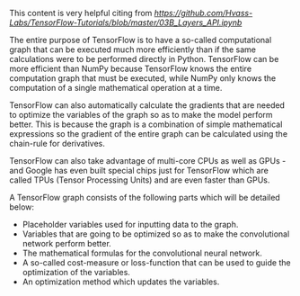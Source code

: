 This content is very helpful citing from *https://github.com/Hvass-Labs/TensorFlow-Tutorials/blob/master/03B_Layers_API.ipynb*

The entire purpose of TensorFlow is to have a so-called computational graph that can be executed much more efficiently than if the same calculations were to be performed directly in Python. TensorFlow can be more efficient than NumPy because TensorFlow knows the entire computation graph that must be executed, while NumPy only knows the computation of a single mathematical operation at a time.

TensorFlow can also automatically calculate the gradients that are needed to optimize the variables of the graph so as to make the model perform better. This is because the graph is a combination of simple mathematical expressions so the gradient of the entire graph can be calculated using the chain-rule for derivatives.

TensorFlow can also take advantage of multi-core CPUs as well as GPUs - and Google has even built special chips just for TensorFlow which are called TPUs (Tensor Processing Units) and are even faster than GPUs.

A TensorFlow graph consists of the following parts which will be detailed below:
 - Placeholder variables used for inputting data to the graph.
 - Variables that are going to be optimized so as to make the convolutional network perform better.
 - The mathematical formulas for the convolutional neural network.
 - A so-called cost-measure or loss-function that can be used to guide the optimization of the variables.
 - An optimization method which updates the variables.
